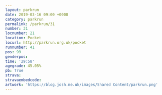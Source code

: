 ```yaml
---
layout: parkrun
date: 2019-03-16 09:00 +0000
category: parkrun
permalink: /parkrun/31
number: 31
locnumber: 21
location: Pocket
locurl: http://parkrun.org.uk/pocket
runnumber: 41
pos: 99
genderpos: 
time: '29:58'
agegrade: 45.05%
pb: True
strava: 
stravaembedcode:
artwork: 'https://blog.josh.me.uk/images/Shared Content/parkrun.png'
---
```

